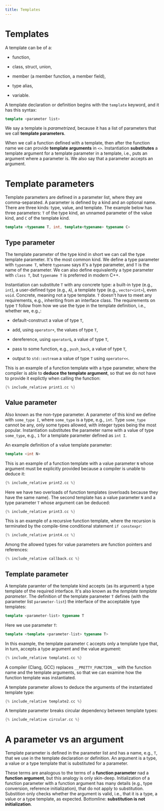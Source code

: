 ```yaml
---
title: Templates
---
```


# Templates

A template can be of a:

* function,

* class, struct, union,

* member (a member function, a member field),

* type alias,

* variable.

A template declaration or definition begins with the `template`
keyword, and it has this syntax:

```cpp
template <parameter list>
```

We say a template is *parametrized*, because it has a list of
parameters that we call **template parameters**.

When we call a function defined with a template, then after the
function name we can provide **template arguments** in `<>`.
Instantiation **substitutes** a template argument for a template
parameter in a template, i.e., puts an argument where a parameter is.
We also say that a parameter accepts an argument.

# Template parameters

Template parameters are defined in a parameter list, where they are
comma-separated.  A parameter is defined by a kind and an optional
name.  There are three kinds: type, value, and template.  The example
below has three parameters: `T` of the type kind, an unnamed parameter
of the value kind, and `C` of the template kind.

```cpp
template <typename T, int, template<typename> typename C>
```

## Type parameter

The template parameter of the type kind in short we can call the type
template parameter.  It's the most common kind.  We define a type
parameter with `typename T`, where `typename` says it's a type
parameter, and `T` is the name of the parameter.  We can also define
equivalently a type parameter with `class T`, but `typename T` is
preferred in modern C++.

Instantiation can substitute `T` with any concrete type: a built-in
type (e.g., `int`), a user-defined type (e.g., `A`), a template type
(e.g., `vector<int>`), even `void`.  Concrete, meaning not a type
template.  `T` doesn't have to meet any requirements, e.g., inheriting
from an interface class.  The requirements on type `T` follow from how
we use the type in the template definition, i.e., whether we, e.g.,:

* default-construct a value of type `T`,

* add, using `operator+`, the values of type `T`,

* dereference, using `operator&`, a value of type `T`,

* pass to some function, e.g., `push_back`, a value of type `T`,

* output to `std::ostream` a value of type `T` using `operator<<`.

This is an example of a function template with a type parameter, where
the compiler is able to **deduce the template argument**, so that we
do not have to provide it explictly when calling the function:

```cpp
{% include_relative print1.cc %}
```

## Value parameter

Also known as the non-type parameter.  A parameter of this kind we
define with `some_type I`, where `some_type` is a type, e.g., `int`.
Type `some_type` cannot be any, only some types allowed, with integer
types being the most popular.  Instantiation substitutes the parameter
name with a value of type `some_type`, e.g., `1` for a template
parameter defined as `int I`.

An example definition of a value template parameter:

```cpp
template <int N>
```

This is an example of a function template with a value parameter `N`
whose argument must be explicitly provided because a compiler is
unable to deduce it:

```cpp
{% include_relative print2.cc %}
```

Here we have two overloads of function templates (overloads because
they have the same name).  The second template has a value parameter
`N` and a type parameter `T` whose argument can be deduced:

```cpp
{% include_relative print3.cc %}
```

This is an example of a recursive function template, where the
recursion is terminated by the compile-time conditional statement `if
constexpr`:

```cpp
{% include_relative print4.cc %}
```

Among the allowed types for value parameters are function pointers and
references:

```cpp
{% include_relative callback.cc %}
```

## Template parameter

A template paramter of the template kind accepts (as its argument) a
type template of the required interface.  It's also known as the
*template template parameter*.  The definition of the template
parameter `T` defines (with the parameter list `parameter-list`) the
interface of the acceptable type templates:

```cpp
template <parameter-list> typename T
```

Here we use parameter `T`:

```cpp
template <template <parameter-list> typename T>
```

In this example, the template parameter `C` accepts only a template
type that, in turn, accepts a type argument and the value argument:

```cpp
{% include_relative template1.cc %}
```

A compiler (Clang, GCC) replaces `__PRETTY_FUNCTION__` with the
function name and the template arguments, so that we can examine how
the function template was instantiated.

A template parameter allows to deduce the arguments of the
instantiated template type:

```cpp
{% include_relative template2.cc %}
```

A template parameter breaks circular dependency between template
types:

```cpp
{% include_relative circular.cc %}
```

# A parameter vs an argument

Template parameter is defined in the parameter list and has a name,
e.g., `T`, that we use in the template declaration or definition.  An
argument is a type, a value or a type template that is substituted for
a parameter.

These terms are analogous to the terms of a **function parameter** nad
a **function argument**, but this analogy is only skin-deep.
Initialization of a function parameter with a function argument has
many details (e.g., type conversion, reference initialization), that
do not apply to substitution.  Substition only checks whether the
argument is valid, i.e., that it is a type, a value or a type
template, as expected.  Bottomline: **substitution is not
initialization**.

<!-- LocalWords: lvalue lvalues rvalue -->
